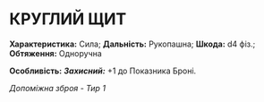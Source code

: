﻿# КРУГЛИЙ ЩИТ

**Характеристика:** Сила; **Дальність:** Рукопашна; **Шкода:** d4 фіз.; **Обтяження:** Одноручна

**Особливість:** ***Захисний:*** +1 до Показника Броні.

*Допоміжна зброя - Тир 1*